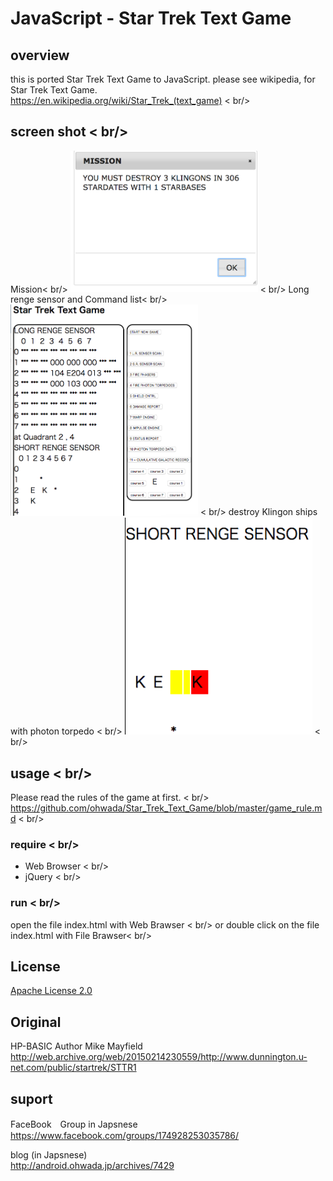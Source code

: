 # JavaScript - Star Trek Text Game

## overview
this is ported Star Trek Text Game to JavaScript.
please see wikipedia, for Star Trek Text Game. <br/>
https://en.wikipedia.org/wiki/Star_Trek_(text_game) < br/>

## screen shot < br/>
Mission< br/>
<img src="https://github.com/ohwada/Star_Trek_Text_Game/blob/master/javascript/docs/screenshot_js_mission.png" width="300" />  < br/>
Long renge sensor and Command list< br/>
<img src="https://github.com/ohwada/Star_Trek_Text_Game/blob/master/javascript/docs/screenshot_javascript.png" width="300" />  < br/>
destroy Klingon ships with photon torpedo < br/>
<img src="https://github.com/ohwada/Star_Trek_Text_Game/blob/master/javascript/docs/screenshot_js_torpedo.png" width="300" />  < br/>

## usage < br/>
Please read the rules of the game at first.  < br/>
https://github.com/ohwada/Star_Trek_Text_Game/blob/master/game_rule.md < br/>

### require < br/>
- Web Browser < br/>
- jQuery < br/>

### run < br/>
open the file index.html with Web Brawser < br/>
or double click on the file index.html with File Brawser< br/>

## License 
[Apache License 2.0](https://www.apache.org/licenses/LICENSE-2.0)

## Original
HP-BASIC Author Mike Mayfield
http://web.archive.org/web/20150214230559/http://www.dunnington.u-net.com/public/startrek/STTR1

## suport <br/>
FaceBook　Group in Japsnese <br/>
https://www.facebook.com/groups/174928253035786/

blog (in Japsnese) <br/>
http://android.ohwada.jp/archives/7429 <br/>
